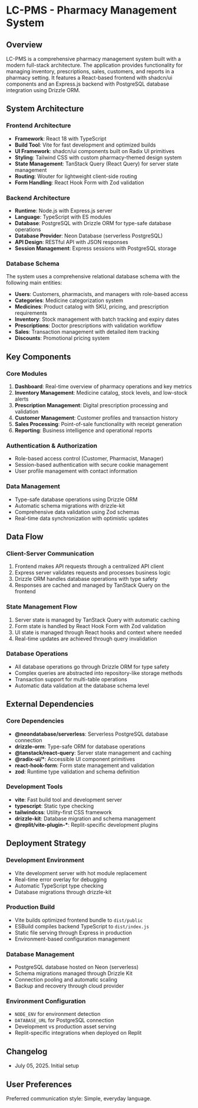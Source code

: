 # LC-PMS - Pharmacy Management System

## Overview

LC-PMS is a comprehensive pharmacy management system built with a modern full-stack architecture. The application provides functionality for managing inventory, prescriptions, sales, customers, and reports in a pharmacy setting. It features a React-based frontend with shadcn/ui components and an Express.js backend with PostgreSQL database integration using Drizzle ORM.

## System Architecture

### Frontend Architecture
- **Framework**: React 18 with TypeScript
- **Build Tool**: Vite for fast development and optimized builds
- **UI Framework**: shadcn/ui components built on Radix UI primitives
- **Styling**: Tailwind CSS with custom pharmacy-themed design system
- **State Management**: TanStack Query (React Query) for server state management
- **Routing**: Wouter for lightweight client-side routing
- **Form Handling**: React Hook Form with Zod validation

### Backend Architecture
- **Runtime**: Node.js with Express.js server
- **Language**: TypeScript with ES modules
- **Database**: PostgreSQL with Drizzle ORM for type-safe database operations
- **Database Provider**: Neon Database (serverless PostgreSQL)
- **API Design**: RESTful API with JSON responses
- **Session Management**: Express sessions with PostgreSQL storage

### Database Schema
The system uses a comprehensive relational database schema with the following main entities:
- **Users**: Customers, pharmacists, and managers with role-based access
- **Categories**: Medicine categorization system
- **Medicines**: Product catalog with SKU, pricing, and prescription requirements
- **Inventory**: Stock management with batch tracking and expiry dates
- **Prescriptions**: Doctor prescriptions with validation workflow
- **Sales**: Transaction management with detailed item tracking
- **Discounts**: Promotional pricing system

## Key Components

### Core Modules
1. **Dashboard**: Real-time overview of pharmacy operations and key metrics
2. **Inventory Management**: Medicine catalog, stock levels, and low-stock alerts
3. **Prescription Management**: Digital prescription processing and validation
4. **Customer Management**: Customer profiles and transaction history
5. **Sales Processing**: Point-of-sale functionality with receipt generation
6. **Reporting**: Business intelligence and operational reports

### Authentication & Authorization
- Role-based access control (Customer, Pharmacist, Manager)
- Session-based authentication with secure cookie management
- User profile management with contact information

### Data Management
- Type-safe database operations using Drizzle ORM
- Automatic schema migrations with drizzle-kit
- Comprehensive data validation using Zod schemas
- Real-time data synchronization with optimistic updates

## Data Flow

### Client-Server Communication
1. Frontend makes API requests through a centralized API client
2. Express server validates requests and processes business logic
3. Drizzle ORM handles database operations with type safety
4. Responses are cached and managed by TanStack Query on the frontend

### State Management Flow
1. Server state is managed by TanStack Query with automatic caching
2. Form state is handled by React Hook Form with Zod validation
3. UI state is managed through React hooks and context where needed
4. Real-time updates are achieved through query invalidation

### Database Operations
- All database operations go through Drizzle ORM for type safety
- Complex queries are abstracted into repository-like storage methods
- Transaction support for multi-table operations
- Automatic data validation at the database schema level

## External Dependencies

### Core Dependencies
- **@neondatabase/serverless**: Serverless PostgreSQL database connection
- **drizzle-orm**: Type-safe ORM for database operations
- **@tanstack/react-query**: Server state management and caching
- **@radix-ui/\***: Accessible UI component primitives
- **react-hook-form**: Form state management and validation
- **zod**: Runtime type validation and schema definition

### Development Tools
- **vite**: Fast build tool and development server
- **typescript**: Static type checking
- **tailwindcss**: Utility-first CSS framework
- **drizzle-kit**: Database migration and schema management
- **@replit/vite-plugin-\***: Replit-specific development plugins

## Deployment Strategy

### Development Environment
- Vite development server with hot module replacement
- Real-time error overlay for debugging
- Automatic TypeScript type checking
- Database migrations through drizzle-kit

### Production Build
- Vite builds optimized frontend bundle to `dist/public`
- ESBuild compiles backend TypeScript to `dist/index.js`
- Static file serving through Express in production
- Environment-based configuration management

### Database Management
- PostgreSQL database hosted on Neon (serverless)
- Schema migrations managed through Drizzle Kit
- Connection pooling and automatic scaling
- Backup and recovery through cloud provider

### Environment Configuration
- `NODE_ENV` for environment detection
- `DATABASE_URL` for PostgreSQL connection
- Development vs production asset serving
- Replit-specific integrations when deployed on Replit

## Changelog
- July 05, 2025. Initial setup

## User Preferences

Preferred communication style: Simple, everyday language.